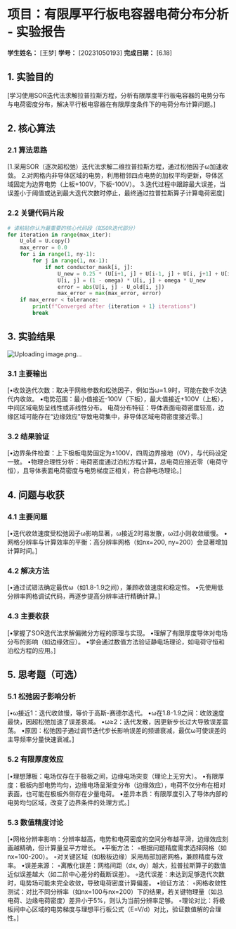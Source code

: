 # 项目：有限厚平行板电容器电荷分布分析 - 实验报告

**学生姓名：** [王梦] **学号：** [20231050193] **完成日期：** [6.18]

## 1. 实验目的

[学习使用SOR迭代法求解拉普拉斯方程，分析有限厚度平行板电容器的电势分布与电荷密度分布，解决平行板电容器在有限厚度条件下的电荷分布计算问题。]

## 2. 核心算法

### 2.1 算法思路

[1.采用SOR（逐次超松弛）迭代法求解二维拉普拉斯方程，通过松弛因子ω加速收敛。
2.对网格内非导体区域的电势，利用相邻四点电势的加权平均更新，导体区域固定为边界电势（上板+100V，下板-100V）。
3.迭代过程中跟踪最大误差，当误差小于阈值或达到最大迭代次数时停止，最终通过拉普拉斯算子计算电荷密度]

### 2.2 关键代码片段

```python
# 请粘贴你认为最重要的核心代码段（如SOR迭代部分）
for iteration in range(max_iter):  
    U_old = U.copy()  
    max_error = 0.0  
    for i in range(1, ny-1):  
        for j in range(1, nx-1):  
            if not conductor_mask[i, j]:  
                U_new = 0.25 * (U[i+1, j] + U[i-1, j] + U[i, j+1] + U[i, j-1])  
                U[i, j] = (1 - omega) * U[i, j] + omega * U_new  
                error = abs(U[i, j] - U_old[i, j])  
                max_error = max(max_error, error)  
    if max_error < tolerance:  
        print(f"Converged after {iteration + 1} iterations")  
        break  

```

## 3. 实验结果
![Uploading image.png…]()

### 3.1 主要输出

[•收敛迭代次数：取决于网格参数和松弛因子，例如当ω=1.9时，可能在数千次迭代内收敛。
•电势范围：最小值接近-100V（下板），最大值接近+100V（上板），中间区域电势呈线性或非线性分布。
电荷分布特征：导体表面电荷密度较高，边缘区域可能存在“边缘效应”导致电荷集中，非导体区域电荷密度接近零。]

### 3.2 结果验证

[•边界条件检查：上下极板电势固定为±100V，四周边界接地（0V），与代码设定一致。
•物理合理性分析：电荷密度通过泊松方程计算，总电荷应接近零（电荷守恒），且导体表面电荷密度与电势梯度正相关，符合静电场理论。]

## 4. 问题与收获

### 4.1 主要问题

[•迭代收敛速度受松弛因子ω影响显著，ω接近2时易发散，ω过小则收敛缓慢。
•网格分辨率与计算效率的平衡：高分辨率网格（如nx=200, ny=200）会显著增加计算时间。]

### 4.2 解决方法

[•通过试错法确定最优ω（如1.8-1.9之间），兼顾收敛速度和稳定性。
•先使用低分辨率网格调试代码，再逐步提高分辨率进行精确计算。]

### 4.3 主要收获

[•掌握了SOR迭代法求解偏微分方程的原理与实现。
•理解了有限厚度导体对电场分布的影响（如边缘效应）。
•学会通过数值方法验证静电场理论，如电荷守恒和泊松方程的应用。]

## 5. 思考题（可选）

### 5.1 松弛因子影响分析

[•ω接近1：迭代收敛慢，等价于高斯-赛德尔迭代。
•ω在1.8-1.9之间：收敛速度最快，因超松弛加速了误差衰减。
•ω≥2：迭代发散，因更新步长过大导致误差震荡。
•原因：松弛因子通过调节迭代步长影响误差的频谱衰减，最优ω可使误差的主导频率分量快速衰减。]

### 5.2 有限厚度效应

[•理想薄板：电场仅存在于极板之间，边缘电场突变（理论上无穷大）。
•有限厚度：极板内部电势均匀，边缘电场呈渐变分布（边缘效应），电荷不仅分布在相对表面，也可能在极板外侧存在少量电荷。
•差异本质：有限厚度引入了导体内部的电势均匀区域，改变了边界条件的处理方式。]

### 5.3 数值精度讨论

[•网格分辨率影响：分辨率越高，电势和电荷密度的空间分布越平滑，边缘效应刻画越精确，但计算量呈平方增长。
•平衡方法：
◦根据问题精度需求选择网格（如nx=100-200）。
◦对关键区域（如极板边缘）采用局部加密网格，兼顾精度与效率。
•误差来源：
◦离散化误差：网格间距（dx, dy）越大，拉普拉斯算子的数值近似误差越大（如二阶中心差分的截断误差）。
◦迭代误差：未达到足够迭代次数时，电势场可能未完全收敛，导致电荷密度计算偏差。
•验证方法：
◦网格收敛性测试：对比不同分辨率（如nx=100与nx=200）下的结果，若关键物理量（如总电荷、边缘电荷密度）差异小于5%，则认为当前分辨率足够。
◦理论对比：将极板间中心区域的电势梯度与理想平行板公式（E=V/d）对比，验证数值解的合理性。]
